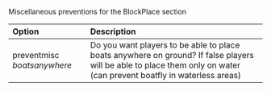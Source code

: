 Miscellaneous preventions for the BlockPlace section

| Option | Description |
| :----- | :--------- |
|preventmisc _boatsanywhere_| Do you want players to be able to place boats anywhere on ground? If false players will be able to place them only on water (can prevent boatfly in waterless areas)
